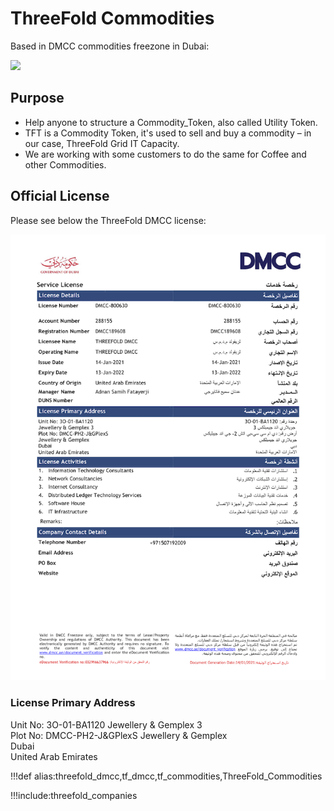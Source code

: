 # ThreeFold Commodities

Based in DMCC commodities freezone in Dubai:

![](img/threefold_commodities_1.png)

## Purpose

- Help anyone to structure a Commodity_Token, also called Utility Token.
- TFT is a Commodity Token, it's used to sell and buy a commodity – in our case, ThreeFold Grid IT Capacity.
- We are working with some customers to do the same for Coffee and other Commodities.

## Official License

Please see below the ThreeFold DMCC license:

![](img/threefold_dmcc_license_certificate.png)

### License Primary Address

Unit No: 3O-01-BA1120 Jewellery & Gemplex 3 <br/>
Plot No: DMCC-PH2-J&GPlexS Jewellery & Gemplex <br/>
Dubai <br/>
United Arab Emirates

<!-- 

> TODO: add a picture from license (full thing ok?)

> TODO: add address... (done)

> TODO: add link to doc which says what we are allowed to do in this company (seems to be in the license)

This looks like it is covered off by adding the license above. Confirming with Raj. For now, I'm pushing this forward and will adjust if Raj comes back to me with something different.

-->

!!!def alias:threefold_dmcc,tf_dmcc,tf_commodities,ThreeFold_Commodities

!!!include:threefold_companies